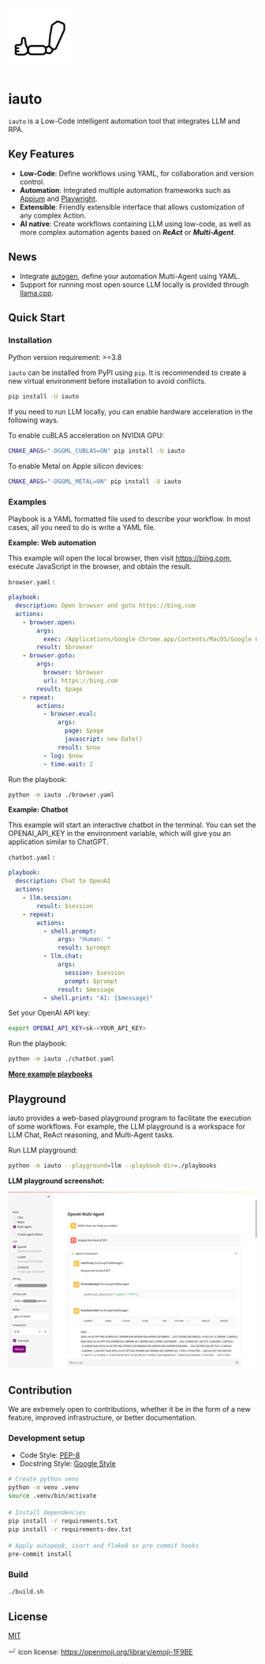 <img src="website/static/img/icon.svg" title="iauto" height="128">

# iauto

`iauto` is a Low-Code intelligent automation tool that integrates LLM and RPA.

## Key Features

* **Low-Code**: Define workflows using YAML, for collaboration and version control.
* **Automation**: Integrated multiple automation frameworks such as [Appium](https://github.com/appium/appium) and [Playwright](https://playwright.dev/python/).
* **Extensible**: Friendly extensible interface that allows customization of any complex Action.
* **AI native**: Create workflows containing LLM using low-code, as well as more complex automation agents based on ***ReAct*** or ***Multi-Agent***.

## News

* Integrate [autogen](https://github.com/microsoft/autogen), define your automation Multi-Agent using YAML.
* Support for running most open source LLM locally is provided through [llama.cpp](https://github.com/ggerganov/llama.cpp).

## Quick Start

### Installation

Python version requirement: >=3.8

`iauto` can be installed from PyPI using `pip`. It is recommended to create a new virtual environment before installation to avoid conflicts.

```bash
pip install -U iauto
```

If you need to run LLM locally, you can enable hardware acceleration in the following ways.

To enable cuBLAS acceleration on NVIDIA GPU:

```bash
CMAKE_ARGS="-DGGML_CUBLAS=ON" pip install -U iauto
```

To enable Metal on Apple silicon devices:

```bash
CMAKE_ARGS="-DGGML_METAL=ON" pip install -U iauto
```

### Examples

Playbook is a YAML formatted file used to describe your workflow. In most cases, all you need to do is write a YAML file.

**Example: Web automation**

This example will open the local browser, then visit https://bing.com, execute JavaScript in the browser, and obtain the result.

`browser.yaml` :

```yaml
playbook:
  description: Open browser and goto https://bing.com
  actions:
    - browser.open:
        args:
          exec: /Applications/Google Chrome.app/Contents/MacOS/Google Chrome
        result: $browser
    - browser.goto:
        args:
          browser: $browser
          url: https://bing.com
        result: $page
    - repeat:
        actions:
          - browser.eval:
              args:
                page: $page
                javascript: new Date()
              result: $now
          - log: $now
          - time.wait: 2
```

Run the playbook:

```bash
python -m iauto ./browser.yaml
```

**Example: Chatbot**

This example will start an interactive chatbot in the terminal. You can set the OPENAI_API_KEY in the environment variable, which will give you an application similar to ChatGPT.

`chatbot.yaml` :

```yaml
playbook:
  description: Chat to OpenAI
  actions:
    - llm.session:
        result: $session
    - repeat:
        actions:
          - shell.prompt:
              args: "Human: "
              result: $prompt
          - llm.chat:
              args:
                session: $session
                prompt: $prompt
              result: $message
          - shell.print: "AI: {$message}"
```

Set your OpenAI API key:

```bash
export OPENAI_API_KEY=sk-<YOUR_API_KEY>
```

Run the playbook:

```bash
python -m iauto ./chatbot.yaml
```

**[More example playbooks](./playbooks)**

## Playground

iauto provides a web-based playground program to facilitate the execution of some workflows. For example, the LLM playground is a workspace for LLM Chat, ReAct reasoning, and Multi-Agent tasks.

Run LLM playground:

```bash
python -m iauto --playground=llm --playbook-dir=./playbooks
```

**LLM playground screenshot:**

![LLM playground screenshot](./website/static/img/screenshot_playground_llm.png)

## Contribution

We are extremely open to contributions, whether it be in the form of a new feature, improved infrastructure, or better documentation.

### Development setup

* Code Style: [PEP-8](https://peps.python.org/pep-0008/)
* Docstring Style: [Google Style](https://sphinxcontrib-napoleon.readthedocs.io/en/latest/example_google.html)

```bash
# Create python venv
python -m venv .venv
source .venv/bin/activate

# Install dependencies
pip install -r requirements.txt
pip install -r requirements-dev.txt

# Apply autopep8, isort and flake8 as pre commit hooks
pre-commit install
```
### Build

```bash
./build.sh
```

## License

[MIT](./LICENSE)

<img src="website/static/img/icon.svg" title="iauto" height="16"> icon license: https://openmoji.org/library/emoji-1F9BE

